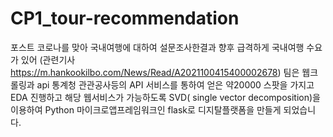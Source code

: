 # CP1_tour-recommendation

포스트 코로나를 맞아 국내여행에 대하여 설문조사한결과 향후 급격하게 국내여행 수요가 있어 (관련기사 https://m.hankookilbo.com/News/Read/A2021100415400002678)
팀은 웹크롤링과 api 통계청 관관공사등의 API 서비스를 통하여 얻은 약20000 스팟을 가지고 EDA 진행하고 해당 웹서비스가 가능하도록 SVD( single vector decomposition)을 
이용하여 Python 마이크로앱프레임워크인 flask로 디지탈플랫폼을 만들게 되었습니다.
